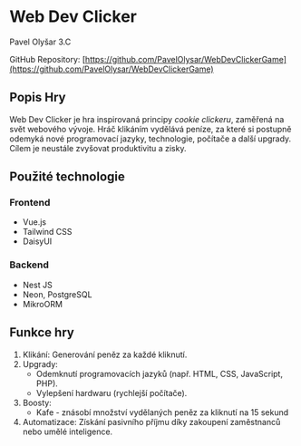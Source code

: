 # Web Dev Clicker

Pavel Olyšar 3.C

GitHub Repository: [https://github.com/PavelOlysar/WebDevClickerGame](https://github.com/PavelOlysar/WebDevClickerGame)

## Popis Hry

Web Dev Clicker je hra inspirovaná principy *cookie clickeru*, zaměřená na svět webového vývoje. Hráč klikáním vydělává peníze, za které si postupně odemyká nové programovací jazyky, technologie, počítače a další upgrady. Cílem je neustále zvyšovat produktivitu a zisky.

## Použité technologie

### Frontend

* Vue.js  
* Tailwind CSS  
* DaisyUI

### Backend

* Nest JS  
* Neon, PostgreSQL  
* MikroORM

## Funkce hry

1. Klikání: Generování peněz za každé kliknutí.  
2. Upgrady:  
   * Odemknutí programovacích jazyků (např. HTML, CSS, JavaScript, PHP).  
   * Vylepšení hardwaru (rychlejší počítače).  
3. Boosty:  
   * Kafe - znásobí množství vydělaných peněz za kliknutí na 15 sekund  
4. Automatizace: Získání pasivního příjmu díky zakoupení zaměstnanců nebo umělé inteligence.
